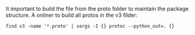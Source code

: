 It important to build the file from the proto folder to maintain the package structure. A onliner to build all protos
in the v3 filder:
```shell
find v3 -name '*.proto' | xargs -I {} protoc --python_out=. {}
```
